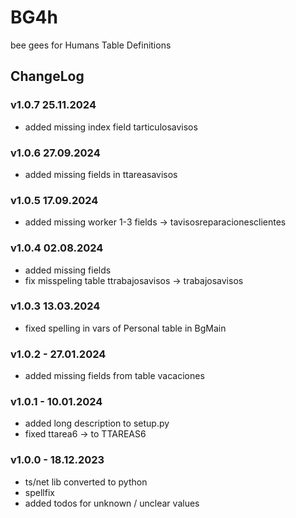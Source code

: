 # BG4h

bee gees for Humans Table Definitions

## ChangeLog

### v1.0.7 25.11.2024

- added missing index field tarticulosavisos

### v1.0.6 27.09.2024

- added missing fields in ttareasavisos

### v1.0.5 17.09.2024

- added missing worker 1-3 fields -> tavisosreparacionesclientes

### v1.0.4 02.08.2024

- added missing fields
- fix misspeling table ttrabajosavisos -> trabajosavisos

### v1.0.3 13.03.2024

- fixed spelling in vars of Personal table in BgMain

### v1.0.2 - 27.01.2024

- added missing fields from table vacaciones

### v1.0.1 - 10.01.2024

- added long description to setup.py
- fixed ttarea6 -> to TTAREAS6

### v1.0.0 - 18.12.2023

- ts/net lib converted to python
- spellfix
- added todos for unknown / unclear values
